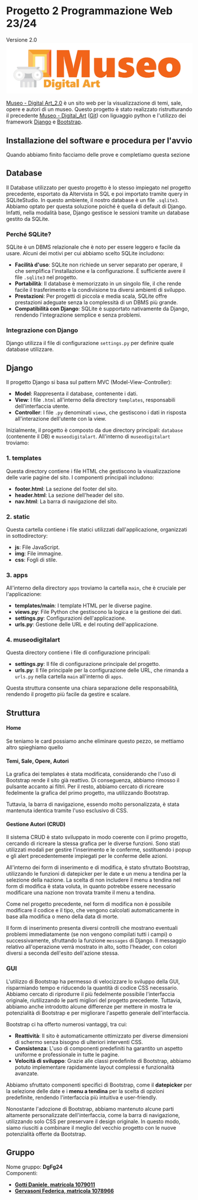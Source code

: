 # Progetto 2 Programmazione Web 23/24
Versione 2.0
![logo](https://github.com/DanieleGotti/MUSEO_Digital_Art/blob/main/img/logos/logo.png)

[Museo - Digital Art_2.0](https://museodigitalart.altervista.orgAAAAA) è un sito web per la visualizzazione di temi, sale, opere e autori di un museo.
Questo progetto è stato realizzato ristrutturando il precedente [Museo - Digital_Art](https://museodigitalart.altervista.org) ([Git](https://github.com/DanieleGotti/MUSEO_Digital_Art.git)) con liguaggio python e l'utilizzo dei framework [Django](https://www.djangoproject.com/) e [Bootstrap](https://getbootstrap.com/).


## Installazione del software e procedura per l'avvio
Quando abbiamo finito facciamo delle prove e completiamo questa sezione

## Database

Il Database utilizzato per questo progetto è lo stesso impiegato nel progetto precedente, esportato da Altervista in SQL e poi importato tramite query in SQLiteStudio. In questo ambiente, il nostro database è un file `.sqlite3`. Abbiamo optato per questa soluzione poiché è quella di default di Django. Infatti, nella modalità base, Django gestisce le sessioni tramite un database gestito da SQLite.

### Perché SQLite?

SQLite è un DBMS relazionale che è noto per essere leggero e facile da usare. Alcuni dei motivi per cui abbiamo scelto SQLite includono:

- **Facilità d'uso**: SQLite non richiede un server separato per operare, il che semplifica l'installazione e la configurazione. È sufficiente avere il file `.sqlite3` nel progetto.
- **Portabilità**: Il database è memorizzato in un singolo file, il che rende facile il trasferimento e la condivisione tra diversi ambienti di sviluppo.
- **Prestazioni**: Per progetti di piccola e media scala, SQLite offre prestazioni adeguate senza la complessità di un DBMS più grande.
- **Compatibilità con Django**: SQLite è supportato nativamente da Django, rendendo l'integrazione semplice e senza problemi.

### Integrazione con Django

Django utilizza il file di configurazione `settings.py` per definire quale database utilizzare. 


## Django

Il progetto Django si basa sul pattern MVC (Model-View-Controller):

- **Model**: Rappresenta il database, contenente i dati.
- **View**: I file `.html` all'interno della directory `templates`, responsabili dell'interfaccia utente.
- **Controller**: I file `.py` denominati `views`, che gestiscono i dati in risposta all'interazione dell'utente con la view.

Inizialmente, il progetto è composto da due directory principali: `database` (contenente il DB) e `museodigitalart`. All'interno di `museodigitalart` troviamo:

### 1. templates
Questa directory contiene i file HTML che gestiscono la visualizzazione delle varie pagine del sito. I componenti principali includono:

- **footer.html**: La sezione del footer del sito.
- **header.html**: La sezione dell'header del sito.
- **nav.html**: La barra di navigazione del sito.

### 2. static
Questa cartella contiene i file statici utilizzati dall'applicazione, organizzati in sottodirectory:

- **js**: File JavaScript.
- **img**: File immagine.
- **css**: Fogli di stile.

### 3. apps
All'interno della directory `apps` troviamo la cartella `main`, che è cruciale per l'applicazione:

- **templates/main**: I template HTML per le diverse pagine.
- **views.py**: File Python che gestiscono la logica e la gestione dei dati.
- **settings.py**: Configurazioni dell'applicazione.
- **urls.py**: Gestione delle URL e del routing dell'applicazione.

### 4. museodigitalart
Questa directory contiene i file di configurazione principali:

- **settings.py**: Il file di configurazione principale del progetto.
- **urls.py**: Il file principale per la configurazione delle URL, che rimanda a `urls.py` nella cartella `main` all'interno di `apps`.

Questa struttura consente una chiara separazione delle responsabilità, rendendo il progetto più facile da gestire e scalare.


## Struttura

#### Home 
Se teniamo le card possiamo anche eliminare questo pezzo, se mettiamo altro spieghiamo quello

#### Temi, Sale, Opere, Autori
La grafica dei templates è stata modificata, considerando che l'uso di Bootstrap rende il sito già reattivo. Di conseguenza, abbiamo rimosso il pulsante accanto ai filtri. Per il resto, abbiamo cercato di ricreare fedelmente la grafica del primo progetto, ma utilizzando Bootstrap.

Tuttavia, la barra di navigazione, essendo molto personalizzata, è stata mantenuta identica tramite l'uso esclusivo di CSS.


#### Gestione Autori (CRUD)
Il sistema CRUD è stato sviluppato in modo coerente con il primo progetto, cercando di ricreare la stessa grafica per le diverse funzioni. Sono stati utilizzati modali per gestire l'inserimento e le conferme, sostituendo i popup e gli alert precedentemente impiegati per le conferme delle azioni. 

All'interno dei form di inserimento e di modifica, è stato sfruttato Bootstrap, utilizzando le funzioni di datepicker per le date e un menu a tendina per la selezione della nazione. La scelta di non includere il menu a tendina nel form di modifica è stata voluta, in quanto potrebbe essere necessario modificare una nazione non trovata tramite il menu a tendina.

Come nel progetto precedente, nel form di modifica non è possibile modificare il codice e il tipo, che vengono calcolati automaticamente in base alla modifica o meno della data di morte.

Il form di inserimento presenta diversi controlli che mostrano eventuali problemi immediatamente (se non vengono compilati tutti i campi) o successivamente, sfruttando la funzione `messages` di Django. Il messaggio relativo all'operazione verrà mostrato in alto, sotto l'header, con colori diversi a seconda dell'esito dell'azione stessa.



### GUI

L'utilizzo di Bootstrap ha permesso di velocizzare lo sviluppo della GUI, risparmiando tempo e riducendo la quantità di codice CSS necessario. Abbiamo cercato di riprodurre il più fedelmente possibile l'interfaccia originale, riutilizzando le parti migliori del progetto precedente. Tuttavia, abbiamo anche introdotto alcune differenze per mettere in mostra le potenzialità di Bootstrap e per migliorare l'aspetto generale dell'interfaccia.

Bootstrap ci ha offerto numerosi vantaggi, tra cui:

- **Reattività**: Il sito è automaticamente ottimizzato per diverse dimensioni di schermo senza bisogno di ulteriori interventi CSS.
- **Consistenza**: L'uso di componenti predefiniti ha garantito un aspetto uniforme e professionale in tutte le pagine.
- **Velocità di sviluppo**: Grazie alle classi predefinite di Bootstrap, abbiamo potuto implementare rapidamente layout complessi e funzionalità avanzate.

Abbiamo sfruttato componenti specifici di Bootstrap, come il **datepicker** per la selezione delle date e i **menu a tendina** per la scelta di opzioni predefinite, rendendo l'interfaccia più intuitiva e user-friendly.

Nonostante l'adozione di Bootstrap, abbiamo mantenuto alcune parti altamente personalizzate dell'interfaccia, come la barra di navigazione, utilizzando solo CSS per preservare il design originale. In questo modo, siamo riusciti a combinare il meglio del vecchio progetto con le nuove potenzialità offerte da Bootstrap.

## Gruppo
Nome gruppo: __DgFg24__ \
Componenti:
- [__Gotti Daniele, matricola 1079011__](https://github.com/DanieleGotti)
- [__Gervasoni Federica, matricola 1078966__](https://github.com/fgervasoni7)


